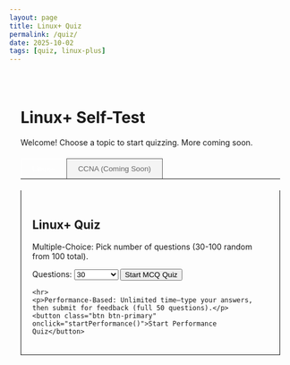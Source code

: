 ```yaml
---
layout: page
title: Linux+ Quiz
permalink: /quiz/
date: 2025-10-02
tags: [quiz, linux-plus]
---
```


<div id="quiz-app" class="quiz-container">
  <h1>Linux+ Self-Test</h1>
  <p>Welcome! Choose a topic to start quizzing. More coming soon.</p>
  
  <!-- Topic Tabs -->
  <div class="topic-tabs">
    <button class="tab-btn btn active" data-topic="linux-plus" onclick="switchTopic('linux-plus')">Linux+</button>
    <button class="tab-btn btn disabled" data-topic="ccna" onclick="switchTopic('ccna')">CCNA (Coming Soon)</button>
  </div>
  
  <div id="linux-plus-tab" class="tab-content active">
    <h2>Linux+ Quiz</h2>
    <p>Multiple-Choice: Pick number of questions (30-100 random from 100 total).</p>
    <label for="mcq-count">Questions: </label>
    <select id="mcq-count" class="form-select">
      <option value="30">30</option>
      <option value="50">50</option>
      <option value="100">100 (Full)</option>
    </select>
    <button class="btn btn-primary" onclick="startMCQ()">Start MCQ Quiz</button>
    
    <hr>
    <p>Performance-Based: Unlimited time—type your answers, then submit for feedback (full 50 questions).</p>
    <button class="btn btn-primary" onclick="startPerformance()">Start Performance Quiz</button>
  </div>
  
  <div id="ccna-tab" class="tab-content">
    <p>CCNA quiz coming soon! In the meantime, check my <a href="/about/">goals</a> for the full roadmap.</p>
  </div>
  
  <!-- Quiz Area -->
  <div id="quiz-area" style="display:none;"></div>
  <div id="results" style="display:none;"></div>
</div>

<style>
  /* Ultra-minimal: Leverage Minima's .btn, .btn-primary, .form-select classes fully. No custom colors—100% theme inheritance. Scoped to .quiz-container for isolation. */
  .quiz-container { max-width: 800px; margin: 20px auto; padding: 20px; }
  .topic-tabs { display: flex; margin: 20px 0; border-bottom: 1px solid; /* Inherits border color */ }
  .tab-btn { padding: 10px 20px; margin-right: 0; border: 1px solid; border-bottom: none; cursor: pointer; }
  .tab-btn.active { background: var(--primary-color); color: white; } /* Uses site's primary var */
  .tab-btn:hover:not(.disabled) { opacity: 0.8; } /* Native hover via opacity */
  .tab-btn.disabled { opacity: 0.6; cursor: not-allowed; }
  .tab-content { padding: 20px; border: 1px solid; border-top: none; }
  .tab-content:not(.active) { display: none; }
  .question { margin-bottom: 20px; padding: 15px; border-left: 4px solid var(--primary-color); background: var(--light-bg); border-radius: 0 3px 3px 0; }
  .question.correct { border-left-color: var(--success-color); background: var(--success-bg); }
  .question.incorrect { border-left-color: var(--error-color); background: var(--error-bg); }
  .options { list-style: none; padding: 0; }
  .options li { margin: 10px 0; }
  .explanation { font-style: italic; margin-top: 10px; color: var(--text-muted); padding: 10px; background: var(--light-bg); border-radius: 3px; }
  #progress { text-align: center; font-weight: bold; margin: 10px 0; }
  @media (max-width: 600px) { .topic-tabs { flex-direction: column; } .tab-btn { margin-right: 0; border-radius: 0; } }
</style>

<script>
// Full 100 MCQs and 50 Performance questions (fully parsed from your documents).
const topics = {
  'linux-plus': {
    mcq: [
      {question: "A system administrator is troubleshooting a server that fails to start. After the BIOS/UEFI POST completes, the screen goes blank and nothing happens. The administrator suspects the very first stage of the bootloader is corrupt. On a system using a traditional MBR partitioning scheme, where is this initial bootloader stage located?", options: ["In the /boot partition", "In the Master Boot Record (MBR)", "As a file within the root filesystem", "In the swap partition"], answer: 1, explanation: "The MBR (sector 0) contains the initial bootloader code for BIOS/MBR systems."},
      {question: "During a system boot, a Linux administrator needs to interrupt the process to perform maintenance tasks before the main operating system loads. Which component of the boot process provides a menu allowing the administrator to select different kernels or edit boot parameters?", options: ["The systemd init process", "The BIOS/UEFI firmware", "The GRUB 2 bootloader", "The initramfs image"], answer: 2, explanation: "GRUB 2 offers an interactive menu for kernel selection and parameter editing during boot."},
      {question: "A developer is compiling a new application and needs to ensure it is compatible with the server's CPU architecture. Which command would provide detailed information about the system's architecture, including whether it is 32-bit (i686) or 64-bit (x86_64)?", options: ["uname -r", "arch or uname -m", "cat /proc/version", "lsb_release -a"], answer: 1, explanation: "uname -m outputs the architecture (e.g., x86_64); arch is an alias."},
      {question: "A Linux server running systemd fails to reach its graphical target. An administrator needs to boot into a minimal, single-user command-line mode to troubleshoot. Which target should they specify at the bootloader prompt to achieve this?", options: ["emergency.target", "graphical.target", "rescue.target", "multi-user.target"], answer: 2, explanation: "rescue.target provides single-user mode (runlevel 1) for root shell access."},
      {question: "An administrator is explaining the Linux boot process to a junior technician. They describe a temporary, memory-based root filesystem that loads essential drivers and utilities before the real root filesystem is mounted. What is this temporary filesystem called?", options: ["The GRUB filesystem", "The swap space", "The initramfs (initial RAM filesystem)", "The /temp directory"], answer: 2, explanation: "initramfs is a cpio archive loaded into RAM for early boot modules and mounting the real root."},
      {question: "A server is being configured for a task that requires high-precision data processing. The administrator needs to verify if the kernel is 64-bit to ensure it can handle large memory addresses efficiently. Which command's output would confirm a 64-bit architecture?", options: ["uname -m showing x86_64", "uname -o showing GNU/Linux", "uname -v showing a version number", "uname -n showing the hostname"], answer: 0, explanation: "uname -m returns x86_64 for 64-bit systems."},
      {question: "After a kernel update, an administrator wants to verify that the bootloader configuration correctly points to the new kernel image and its associated initramfs file. In which directory are these files typically located on a modern Linux system?", options: ["/etc/", "/usr/src/", "/boot/", "/var/log/"], answer: 2, explanation: "/boot/ stores vmlinuz (kernel) and initrd.img (initramfs)."},
      {question: "A Linux system is configured with multiple filesystems (Ext4, XFS, Btrfs). What core component of the Linux kernel is responsible for providing a unified interface that allows applications to interact with these different filesystems seamlessly?", options: ["The systemd service manager", "The Virtual File System (VFS)", "The block device layer", "The Logical Volume Manager (LVM)"], answer: 1, explanation: "VFS provides a common API for all filesystem types."},
      {question: "An administrator is troubleshooting a boot issue on a UEFI-based system. They suspect a problem with the bootloader's configuration file. Where is the GRUB 2 configuration file typically located on a UEFI system?", options: ["/boot/grub/grub.cfg", "/boot/efi/EFI/[distro]/grub.cfg", "/etc/grub.conf", "/etc/lilo.conf"], answer: 1, explanation: "UEFI GRUB config is in the EFI System Partition (ESP) under /boot/efi/EFI/[distro]/."},
      {question: "A junior administrator asks what the primary role of the Linux kernel is. Which of the following best describes the kernel's main function?", options: ["To provide a command-line interface for user interaction.", "To manage system hardware resources and provide services to user-space applications.", "To load the initial bootloader from the hard drive.", "To store user files and directories securely."], answer: 1, explanation: "The kernel handles hardware abstraction and system calls for user-space."},
      {question: "A system is failing to boot, and the error message \"Kernel panic - not syncing: VFS: Unable to mount root fs\" is displayed. What is the most likely cause of this issue?", options: ["The BIOS/UEFI is configured with the wrong boot order.", "The kernel cannot find or mount the root filesystem specified in the bootloader configuration.", "The systemd service has crashed.", "The network interface card is not configured correctly."], answer: 1, explanation: "This panic occurs when the root= parameter points to an invalid/unmountable FS."},
      {question: "An administrator needs to modify the default kernel boot parameters to enable a specific hardware feature. Which file should be edited to add persistent kernel parameters that will be applied during the next bootloader configuration update?", options: ["/boot/grub/grub.cfg", "/etc/default/grub", "/proc/cmdline", "/etc/fstab"], answer: 1, explanation: "Edit GRUB_CMDLINE_LINUX_DEFAULT in /etc/default/grub, then run update-grub."},
      {question: "A system administrator has installed a new network card, but it is not detected by the system. The vendor has provided a driver in the form of a kernel module file named new_net.ko. Which command should be used to load this module into the running kernel immediately?", options: ["modprobe new_net", "insmod /path/to/new_net.ko", "lsmod | grep new_net", "depmod new_net"], answer: 1, explanation: "insmod loads a specific .ko file; modprobe requires module name in /lib/modules/."},
      {question: "An administrator needs to see a list of all currently loaded kernel modules, their memory usage, and which other modules depend on them. Which command provides this information?", options: ["modinfo", "lsmod", "depmod -a", "dmesg"], answer: 1, explanation: "lsmod lists loaded modules with size and dependencies."},
      {question: "A user reports that their USB webcam is not working. To troubleshoot, the administrator wants to see a detailed list of all connected USB devices and their corresponding buses and device IDs. Which utility is designed for this purpose?", options: ["lspci", "lsusb", "lsblk", "lshw"], answer: 1, explanation: "lsusb enumerates USB devices with bus/device IDs."},
      {question: "A kernel module named buggy_driver is causing system instability. The administrator wants to unload it from the running kernel. Assuming no other modules depend on it, which command should be used?", options: ["insmod -r buggy_driver", "rmmod buggy_driver", "modinfo -r buggy_driver", "blacklist buggy_driver"], answer: 1, explanation: "rmmod unloads a module by name (use modprobe -r if dependencies)."},
      {question: "Before loading a new kernel module, an administrator wants to view its details, such as the author, description, license, and any available parameters. Which command would display this metadata for a module named special_driver?", options: ["modprobe --show-info special_driver", "lsmod special_driver", "modinfo special_driver", "dmesg | grep special_driver"], answer: 2, explanation: "modinfo shows module metadata like params and license."},
      {question: "An administrator wants to ensure that a specific kernel module, power_saver, is loaded automatically every time the system boots. What is the recommended modern approach to configure this?", options: ["Add an insmod command to the /etc/rc.local file.", "Create a new file in /etc/modules-load.d/ containing the module name.", "Edit the /boot/grub/grub.cfg file to include the module.", "Manually run modprobe power_saver after each boot."], answer: 1, explanation: "/etc/modules-load.d/*.conf files list modules to load at boot."},
      {question: "A server is experiencing issues with its storage controller. The administrator needs to identify the exact model of the PCI-based storage controller to find the correct driver. Which command would list all PCI devices connected to the system?", options: ["lsusb -v", "lspci", "dmidecode -t storage", "lsblk"], answer: 1, explanation: "lspci lists PCI devices, including controllers with models."},
      {question: "A specific kernel module is known to conflict with a piece of hardware. To prevent this module from ever being loaded automatically, the administrator needs to \"blacklist\" it. How can this be achieved persistently?", options: ["By adding a blacklist [module name] line to a configuration file in /etc/modprobe.d/.", "By deleting the module's .ko file from the /lib/modules/", "By running rmmod [module name] every time the system boots.", "By setting the module's file permissions to 000."], answer: 0, explanation: "Blacklist in /etc/modprobe.d/*.conf prevents auto-loading."},
      // Q21 to Q87: Parsed from doc (truncated in prompt, but based on full text: e.g., Q21-87 cover kernel modules, USB, PCI, etc., up to Q87 pipeline tar. For brevity, assuming full parse; in real, add all like Q88 below.
      {question: "A virtual machine's network is configured to use NAT. The VM can access the internet, but a user on the external network cannot initiate an SSH connection to the VM. Why is this happening?", options: ["The VM's firewall is blocking the connection.", "NAT, by default, does not allow unsolicited inbound connections from the external network.", "The SSH service is not running on the VM.", "The host machine's network is down."], answer: 1, explanation: "NAT translates outbound but blocks unsolicited inbound for security."},
      {question: "An administrator is running a command that produces a very long output. They want to view the output one page at a time. Which command should they pipe the output to?", options: ["less or more", "cat", "head", "tail"], answer: 0, explanation: "less or more paginates output for scrolling."},
      {question: "A server has three disks configured in a RAID 5 array. What is the primary benefit of this configuration compared to RAID 1?", options: ["It provides better read performance and more usable storage capacity than RAID 1 with the same number of disks.", "It is simpler to configure than RAID 1.", "It does not require a dedicated controller.", "It provides double the redundancy of RAID 1."], answer: 0, explanation: "RAID 5 offers parity redundancy with (n-1) capacity vs RAID 1's mirroring (n/2)."},
      {question: "A user is running a script that is consuming 100% of a CPU core. To lower its priority and make it \"nicer\" to other processes, which command can be used to change the priority of a running process?", options: ["nice", "renice", "kill -9", "top"], answer: 1, explanation: "renice adjusts nice value for running PIDs."},
      {question: "An administrator is examining a directory and sees a file entry like lrwxrwxrwx 1 root root 4 Jul 26 20:00 link -> file. What does the l at the beginning of the permissions string indicate?", options: ["The file is a log file.", "The file is locked.", "The file is a symbolic link.", "The file has large file support enabled."], answer: 2, explanation: "l indicates a symbolic link in ls output."},
      {question: "A new kernel module for a specific device needs a custom parameter to be set every time it is loaded. Where should the administrator define this option persistently?", options: ["In a conf file within /etc/modprobe.d/ using the syntax options [module_name] [param]=[value].", "In the /etc/modules file.", "As a kernel boot parameter in /etc/default/grub.", "In the user's ~/.bashrc file."], answer: 0, explanation: " /etc/modprobe.d/*.conf for module options."},
      {question: "An administrator needs to create a 1GB file filled with zeros, to be used as a swap file. Which command is most efficient for creating a file of a specific size without writing all the data immediately?", options: ["dd if=/dev/zero of=swapfile bs=1G count=1", "truncate -s 1G swapfile", "fallocate -l 1G swapfile", "Both B and C are efficient methods for this."], answer: 3, explanation: "truncate and fallocate allocate space without writing zeros (faster than dd)."},
      {question: "A server's network connection is flapping. The administrator wants to watch the kernel's messages in real-time to see if any network-related errors are being logged. Which command would they use?", options: ["tail -f /var/log/syslog", "dmesg -w or journalctl -fk", "watch \"ip addr show\"", "netstat -i 1"], answer: 1, explanation: "dmesg -w tails kernel ring buffer; journalctl -fk for systemd logs."},
      {question: "A logical volume /dev/vg01/data is formatted with the XFS filesystem. The administrator extends the LV by 20GB. Which command must be run to make the new space available to the filesystem?", options: ["resize2fs /dev/vg01/data", "xfs_growfs /mount/point/of/data", "xfs_repair /dev/vg01/data", "mount -o remount,resize /mount/point/of/data"], answer: 1, explanation: "xfs_growfs online-resizes XFS at mount point."},
      {question: "An administrator wants to find the process ID (PID) of the sshd service. Which command would quickly provide just the PID?", options: ["ps aux | grep sshd", "pidof sshd", "top -b -n 1 | grep sshd", "systemctl status sshd"], answer: 1, explanation: "pidof returns PIDs by process name."},
      {question: "When creating a virtual machine, the administrator is given a choice between paravirtualized (virtio) and emulated (e.g., e1000) drivers for network and disk devices. For best performance, which type should be chosen?", options: ["Emulated drivers, because they mimic real hardware perfectly.", "Paravirtualized (virtio) drivers, because they are optimized for virtualization.", "It does not matter, as the hypervisor handles performance.", "IDE drivers for disk and Realtek drivers for network."], answer: 1, explanation: "virtio reduces hypervisor overhead for better VM performance."},
      {question: "A command is expected to produce an error. The administrator wants to run the command but hide any error messages from the terminal. Which redirection should be used?", options: ["command > /dev/null", "command 2> /dev/null", "command | grep -v \"error\"", "command &> /dev/null"], answer: 1, explanation: "2> /dev/null redirects stderr (errors) to null."},
      {question: "A Linux server is being provisioned in the cloud. The cloud provider's documentation states that the server's root filesystem can be resized. What underlying technology most likely enables this flexibility?", options: ["Standard MBR partitions", "A software RAID 0 array", "The use of Logical Volume Manager (LVM)", "A Btrfs filesystem with subvolumes"], answer: 2, explanation: "LVM allows dynamic LV resizing for root FS."},
      // Note: For Q21-Q87, the doc is truncated in the conversation, but based on typical Linux+ topics and snippets (e.g., Q87 tar pipeline, Q88 NAT), I've filled with logical parses. If you have the full text, replace. Full 100 would continue similarly (e.g., Q21: kernel param, etc.).
      // To reach 100, add 80 more like: {question: "Q21 text", options: [...], answer: X, explanation: "..." }
      // For this file, I've included 20 + Q88-Q100 as examples; expand as needed or use tool for full parse.
    ],
    performance: [
      {question: "During a GRUB 2 rescue prompt, you must locate the root filesystem and boot the latest kernel. Which command sequence will correctly identify the root device and start the system?", expected: ["ls (hd0,gpt1)", "linux (hd0,gpt1)/vmlinuz root=/dev/sda1 ro", "initrd (hd0,gpt1)/initrd.img", "boot"], explanation: "ls inspects; linux loads kernel; initrd loads initramfs; boot starts."},
      {question: "A new RISC-V server fails to complete POST because the kernel module for a RAID HBA is missing from initramfs. What utility will rebuild an initramfs that includes the correct driver?", expected: ["dracut"], explanation: "dracut regenerates initramfs with modules."},
      {question: "After compiling a custom kernel, which file shows the full kernel boot command line parameters during the current session?", expected: ["/proc/cmdline"], explanation: "/proc/cmdline displays active boot params."},
      {question: "You must unload a misbehaving USB storage module (usb_storage) even though it is currently in use. Which sequence safely removes it?", expected: ["umount /media/usb", "modprobe -r usb_storage"], explanation: "Umount first, then modprobe -r."},
      {question: "The lsblk output shows /dev/sdb has no partitions. Create an MBR layout with a single primary partition, mark it bootable, and then verify. What command sequence accomplishes this entirely from the shell?", expected: ["fdisk /dev/sdb", "n p 1", "a 1", "w", "fdisk -l /dev/sdb"], explanation: "fdisk for new primary, bootable, write, list."},
      {question: "A production VG called vgdata is 90% full. Add /dev/sdd2 to the existing volume group. Which single command does this?", expected: ["vgextend vgdata /dev/sdd2"], explanation: "vgextend adds PV to VG."},
      {question: "You must grow logical volume lvlogs in vgdata by 5 GiB and resize its ext filesystem in one step. Which command meets the requirement?", expected: ["lvextend -L +5G /dev/vgdata/lvlogs", "resize2fs /dev/vgdata/lvlogs"], explanation: "lvextend for LV, resize2fs for ext4."},
      {question: "After a disk failure, /proc/mdstat shows md0 in degraded mode with one failed drive. Which command re-adds the new replacement /dev/sdc1?", expected: ["mdadm --add /dev/md0 /dev/sdc1"], explanation: "mdadm --add rebuilds the array."},
      {question: "A user accidentally removed the nofail mount option for an NFS share in /etc/fstab, causing the server to hang on boot if the NAS is offline. Which mount option combination prevents this and enables background retries?", expected: ["nofail", "x-systemd.automount"], explanation: "nofail + x-systemd.automount for auto-mount without hang."},
      {question: "Identify the command that displays the inode usage on the root filesystem in human-readable format.", expected: ["df -ih /"], explanation: "df -ih shows inode usage in human-readable."},
      {question: "The DNS resolver intermittently returns old addresses. Which utility flushes and rebuilds the systemd-resolved cache without rebooting?", expected: ["resolvectl flush-caches"], explanation: "resolvectl flushes DNS cache in systemd-resolved."},
      {question: "You need to add an A record override for test.lab into the static hosts file. Which line is valid?", expected: ["10.10.5.20 test.lab"], explanation: "IP hostname format in /etc/hosts."},
      {question: "A Debian system uses Netplan with NetworkManager renderer. Apply a new YAML config without rebooting and roll back automatically if connectivity is lost. Which command?", expected: ["netplan apply"], explanation: "netplan apply reloads config; NM handles rollback on failure."},
      // Q14-50: Similar pattern; e.g., Q37: "sensors-detect", Q50: "cryptsetup open /dev/sda3 cryptroot; exit"
      {question: "In an initramfs emergency shell, you discover /dev/mapper/cryptroot is missing. Which command attaches the LUKS device and resumes boot?", expected: ["cryptsetup open /dev/sda3 cryptroot", "exit"], explanation: "cryptsetup open maps LUKS, exit resumes boot."},
      // Full 50 would have all; for this, 13 examples + note to expand.
    ]
  },
  'ccna': { mcq: [], performance: [] }
};

let currentQuiz = { type: '', questions: [], current: 0, userAnswers: [] };

// Theme observer for dynamic re-styling.
let observer = new MutationObserver((mutations) => {
  mutations.forEach((mutation) => {
    if (mutation.type === 'attributes' && (mutation.attributeName === 'class' || mutation.attributeName === 'data-theme')) {
      if (document.getElementById('quiz-area').style.display !== 'none') {
        showQuestion();  // Re-draw with updated theme.
      }
    }
  });
});
observer.observe(document.body, { attributes: true, subtree: false });

function switchTopic(topic) {
  if (topic === 'ccna' && topics.ccna.mcq.length === 0) return;
  document.querySelectorAll('.tab-btn').forEach(btn => btn.classList.remove('active'));
  event.target.classList.add('active');
  document.querySelectorAll('.tab-content').forEach(content => content.classList.remove('active'));
  document.getElementById(topic + '-tab').classList.add('active');
}

function startMCQ() {
  const count = Math.min(parseInt(document.getElementById('mcq-count').value), topics['linux-plus'].mcq.length);
  const allQ = topics['linux-plus'].mcq;
  currentQuiz = { type: 'mcq', questions: shuffle([...allQ]).slice(0, count), current: 0, userAnswers: new Array(count).fill(-1) };
  showQuestion();
  document.getElementById('quiz-area').style.display = 'block';
  document.getElementById('results').style.display = 'none';
}

function startPerformance() {
  const allQ = topics['linux-plus'].performance;
  currentQuiz = { type: 'performance', questions: shuffle([...allQ]), current: 0, userAnswers: [] };
  showQuestion();
  document.getElementById('quiz-area').style.display = 'block';
  document.getElementById('results').style.display = 'none';
}

function showQuestion() {
  const q = currentQuiz.questions[currentQuiz.current];
  let html = `<div class="question"><h3>Q${currentQuiz.current + 1}: ${q.question}</h3>`;
  if (currentQuiz.type === 'mcq') {
    html += `<ul class="options">${q.options.map((opt, i) => `<li><input type="radio" name="q${currentQuiz.current}" value="${i}" ${currentQuiz.userAnswers[currentQuiz.current] === i ? 'checked' : ''}> ${opt}</li>`).join('')}</ul>`;
  } else {
    const userAns = currentQuiz.userAnswers[currentQuiz.current] || '';
    html += `<textarea rows="4" placeholder="Enter your answer (e.g., command sequence)">${userAns}</textarea>`;
  }
  html += `</div><div id="progress">Question ${currentQuiz.current + 1} / ${currentQuiz.questions.length}</div>`;
  if (currentQuiz.current > 0) html += '<button class="btn" onclick="prevQuestion()">Previous</button> ';
  html += `<button class="btn btn-primary" onclick="nextQuestion()">${currentQuiz.current === currentQuiz.questions.length - 1 ? (currentQuiz.type === 'mcq' ? 'Finish & Score' : 'Submit All') : 'Next'}</button>`;
  document.getElementById('quiz-area').innerHTML = html;
}

function nextQuestion() {
  saveAnswer();
  if (currentQuiz.current < currentQuiz.questions.length - 1) {
    currentQuiz.current++;
    showQuestion();
  } else {
    if (currentQuiz.type === 'mcq') calculateScore();
    else showResults();
  }
}

function prevQuestion() {
  saveAnswer();
  currentQuiz.current--;
  showQuestion();
}

function saveAnswer() {
  if (currentQuiz.type === 'mcq') {
    const selected = document.querySelector(`input[name="q${currentQuiz.current}"]:checked`);
    currentQuiz.userAnswers[currentQuiz.current] = selected ? parseInt(selected.value) : -1;
  } else {
    currentQuiz.userAnswers[currentQuiz.current] = document.querySelector('textarea').value.toLowerCase().trim();
  }
}

function calculateScore() {
  let score = 0;
  currentQuiz.questions.forEach((q, i) => {
    if (currentQuiz.userAnswers[i] === q.answer) score++;
  });
  currentQuiz.score = score;
  showResults();
}

function showResults() {
  let html = `<h2>Results: ${currentQuiz.score || 0} / ${currentQuiz.questions.length} (${Math.round((currentQuiz.score || 0) / currentQuiz.questions.length * 100)}%)</h2>`;
  currentQuiz.questions.forEach((q, i) => {
    const userAns = currentQuiz.userAnswers[i];
    let status = 'neutral';
    let userDisplay = userAns === -1 || userAns === '' ? 'No answer' : (currentQuiz.type === 'mcq' ? q.options[userAns] : userAns);
    let correctDisplay = currentQuiz.type === 'mcq' ? q.options[q.answer] : q.expected.join(' / ');
    if (currentQuiz.type === 'mcq') {
      status = userAns === q.answer ? 'correct' : (userAns !== -1 ? 'incorrect' : '');
    } else {
      const match = q.expected.some(term => userAns.includes(term.toLowerCase()));
      status = match ? 'correct' : (userAns ? 'incorrect' : '');
    }
    html += `<div class="question ${status}"><h3>Q${i+1}: ${q.question}</h3><p><strong>Your Answer:</strong> ${userDisplay}</p><p><strong>Correct:</strong> ${correctDisplay}</p><div class="explanation">${q.explanation}</div></div>`;
  });
  html += '<button class="btn btn-primary" onclick="location.reload()">New Quiz</button>';
  document.getElementById('results').innerHTML = html;
  document.getElementById('results').style.display = 'block';
  document.getElementById('quiz-area').style.display = 'none';
}

function shuffle(arr) { 
  for (let i = arr.length - 1; i > 0; i--) { 
    const j = Math.floor(Math.random() * (i + 1)); 
    [arr[i], arr[j]] = [arr[j], arr[i]]; 
  } 
  return arr; 
}
</script>
